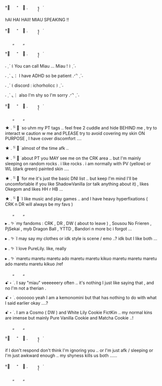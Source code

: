 †༙ 　 ⁺　﹒ . ⠀ ⠀ ᭪ ⠀ ˓

hAI HAI HAII! MIAU SPEAKING !!

†༙ 　 ⁺　﹒ . ⠀ ⠀ ᭪ ⠀ ˓

⠀⠀ ‌„
⠀⠀ ‌„

†༙ 　 ⁺　﹒ . ⠀ ⠀ ᭪ ⠀ ˓

˗ ˏˋ ꒰ You can call Miau ... Miau ! ꒱ ˎˊ˗

˗ ˏˋ ⌞⋮ I have ADHD so be patient .ᐟ⌝ ˎˊ˗

˗ ˏˋ ꒰ discord : ichorholicc ꒱ ˎˊ˗

˗ ˏˋ ⌞⋮ also I'm shy so I'm sorry .ᐟ⌝ ˎˊ˗

†༙ 　 ⁺　﹒ . ⠀ ⠀ ᭪ ⠀ ˓

⠀⠀ ‌„
⠀⠀ ‌„

★ . ꜝꜞ ᳝ ࣪ so uhm my PT tags .. feel free 2 cuddle and hide BEHIND me , try to interact w caution w me and PLEASE try to avoid covering my skin ON PURPOSE , I have cover discomfort ....

★ . ꜝꜞ ᳝ ࣪ almost of the time afk ..

★ . ꜝꜞ ᳝ ࣪ about PT you MAY see me on the CRK area .. but I'm mainly sleeping on random rocks . i like rocks . i am normally with PV (yellow) or WL (dark green) painted skin ....

★ . ꜝꜞ ᳝ ࣪ for me it's just the basic DNI list .. but keep I'm mind I'll be uncomfortable if you like ShadowVanilla (or talk anything about it) , likes Okegom and likes HH r HB ...

★ . ꜝꜞ ᳝ ࣪ I like music and play games .. and I have heavy hyperfixations ( CRK n DR will always be my favs )

⠀⠀ ‌„
⠀⠀ ‌„

 ▸ . 𖧧 ࣪ my fandoms : CRK , DR , DW ( about to leave ) , Sousou No Frieren , PjSekai , myb Dragon Ball , YTTD , Bandori n more bc i forgot ...

  ▸ . 𖧧 ࣪ I may say my clothes or idk style is scene / emo ..? idk but I like both ...

   ▸ . 𖧧 ࣪ I love PureLily. like, really 
			
▸ . 𖧧 ࣪ maretu maretu maretu ado maretu maretu kikuo maretu maretu maretu ado maretu maretu kikuo /ref 
   
⠀⠀ ‌„
⠀⠀ ‌„

ꗃ ⋆ ࣪ . I say "miau" veeeeeery often .. it's nothing I just like saying that , and no I'm not a therian .

ꗃ ⋆ ࣪ .  ooooooo yeah I am a kemonomini but that has nothing to do with what I said earlier okay ....?

ꗃ ⋆ ࣪ . I am a Cosmo ( DW ) and White Lily Cookie FictKin .. my normal kins are imense but mainly Pure Vanilla Cookie and Matcha Cookie ..!

⠀⠀ ‌„
⠀⠀ ‌„

†༙ 　 ⁺　﹒ . ⠀ ⠀ ᭪ ⠀ ˓

if I don't respond don't think I'm ignoring you .. or I'm just afk / sleeping or I'm just awkward enough .. my shyness kills us both ......

†༙ 　 ⁺　﹒ . ⠀ ⠀ ᭪ ⠀ ˓

⠀⠀ ‌„
⠀⠀ ‌„
